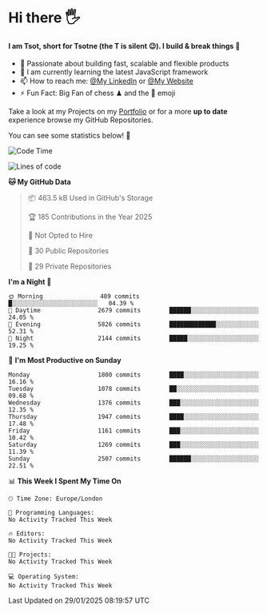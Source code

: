 # Hi there :raised_hand_with_fingers_splayed:
#### I am Tsot, short for Tsotne (the T is silent :wink:). I build & break things :space_invader:
- :telescope: Passionate about building fast, scalable and flexible products
- :seedling: I am currently learning the latest JavaScript framework 
- :mailbox: How to reach me: [@My LinkedIn](https://www.linkedin.com/in/tsotne-gvadzabia/) or [@My Website](https://tsotne.co.uk/contact)
- :zap: Fun Fact: Big Fan of chess ♟ and the 👾 emoji

Take a look at my Projects on my [Portfolio](https://tsotne.co.uk/) or for a more **up to date** experience browse my GitHub Repositories.

You can see some statistics below! :space_invader:
<!--START_SECTION:waka-->
![Code Time](http://img.shields.io/badge/Code%20Time-761%20hrs%202%20mins-blue)

![Lines of code](https://img.shields.io/badge/From%20Hello%20World%20I%27ve%20Written-7.2%20million%20lines%20of%20code-blue)

**🐱 My GitHub Data** 

> 📦 463.5 kB Used in GitHub's Storage 
 > 
> 🏆 185 Contributions in the Year 2025
 > 
> 🚫 Not Opted to Hire
 > 
> 📜 30 Public Repositories 
 > 
> 🔑 29 Private Repositories 
 > 
**I'm a Night 🦉** 

```text
🌞 Morning                489 commits         █░░░░░░░░░░░░░░░░░░░░░░░░   04.39 % 
🌆 Daytime                2679 commits        ██████░░░░░░░░░░░░░░░░░░░   24.05 % 
🌃 Evening                5826 commits        █████████████░░░░░░░░░░░░   52.31 % 
🌙 Night                  2144 commits        █████░░░░░░░░░░░░░░░░░░░░   19.25 % 
```
📅 **I'm Most Productive on Sunday** 

```text
Monday                   1800 commits        ████░░░░░░░░░░░░░░░░░░░░░   16.16 % 
Tuesday                  1078 commits        ██░░░░░░░░░░░░░░░░░░░░░░░   09.68 % 
Wednesday                1376 commits        ███░░░░░░░░░░░░░░░░░░░░░░   12.35 % 
Thursday                 1947 commits        ████░░░░░░░░░░░░░░░░░░░░░   17.48 % 
Friday                   1161 commits        ███░░░░░░░░░░░░░░░░░░░░░░   10.42 % 
Saturday                 1269 commits        ███░░░░░░░░░░░░░░░░░░░░░░   11.39 % 
Sunday                   2507 commits        ██████░░░░░░░░░░░░░░░░░░░   22.51 % 
```


📊 **This Week I Spent My Time On** 

```text
🕑︎ Time Zone: Europe/London

💬 Programming Languages: 
No Activity Tracked This Week

🔥 Editors: 
No Activity Tracked This Week

🐱‍💻 Projects: 
No Activity Tracked This Week

💻 Operating System: 
No Activity Tracked This Week
```


 Last Updated on 29/01/2025 08:19:57 UTC
<!--END_SECTION:waka-->
